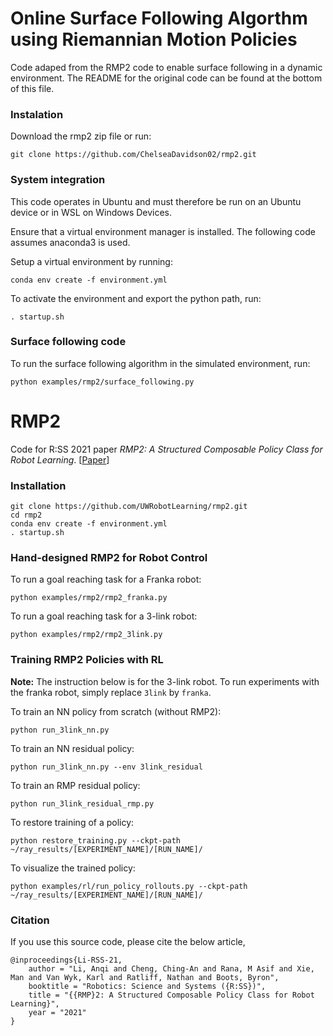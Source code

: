 # Online Surface Following Algorthm using Riemannian Motion Policies
Code adaped from the RMP2 code to enable surface following in a dynamic environment. The README for the original code can be found at the bottom of this file.

### Instalation 
Download the rmp2 zip file or run:
```
git clone https://github.com/ChelseaDavidson02/rmp2.git
```

### System integration
This code operates in Ubuntu and must therefore be run on an Ubuntu device or in WSL on Windows Devices.

Ensure that a virtual environment manager is installed. The following code assumes anaconda3 is used.

Setup a virtual environment by running:
```
conda env create -f environment.yml
```

To activate the environment and export the python path, run:
```
. startup.sh
```

### Surface following code
To run the surface following algorithm in the simulated environment, run:
```
python examples/rmp2/surface_following.py 
```


# RMP2


Code for R:SS 2021 paper *RMP2: A Structured Composable Policy Class for Robot Learning*. [[Paper](https://arxiv.org/abs/2103.05922)] 

### Installation
```
git clone https://github.com/UWRobotLearning/rmp2.git
cd rmp2
conda env create -f environment.yml
. startup.sh
```

### Hand-designed RMP2 for Robot Control
To run a goal reaching task for a Franka robot:
```
python examples/rmp2/rmp2_franka.py
```

To run a goal reaching task for a 3-link robot:
```
python examples/rmp2/rmp2_3link.py
```

### Training RMP2 Policies with RL
**Note:** The instruction below is for the 3-link robot. To run experiments with the franka robot, simply replace `3link` by `franka`.

To train an NN policy from scratch (without RMP2):
```
python run_3link_nn.py
```

To train an NN residual policy:
```
python run_3link_nn.py --env 3link_residual
```

To train an RMP residual policy:
```
python run_3link_residual_rmp.py
```

To restore training of a policy:
```
python restore_training.py --ckpt-path ~/ray_results/[EXPERIMENT_NAME]/[RUN_NAME]/
```

To visualize the trained policy:
```
python examples/rl/run_policy_rollouts.py --ckpt-path ~/ray_results/[EXPERIMENT_NAME]/[RUN_NAME]/
```

### Citation
If you use this source code, please cite the below article,

```
@inproceedings{Li-RSS-21,
    author = "Li, Anqi and Cheng, Ching-An and Rana, M Asif and Xie, Man and Van Wyk, Karl and Ratliff, Nathan and Boots, Byron",
    booktitle = "Robotics: Science and Systems ({R:SS})",
    title = "{{RMP}2: A Structured Composable Policy Class for Robot Learning}",
    year = "2021"
}
```
